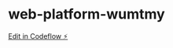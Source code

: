 # web-platform-wumtmy

[Edit in Codeflow ⚡️](https://stackblitz.com/~/github.com/simon125/web-platform-wumtmy)